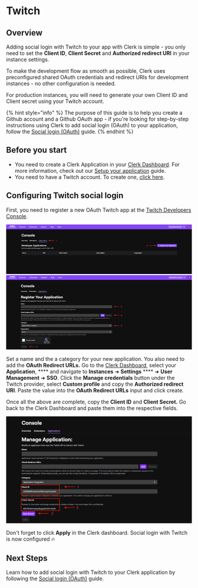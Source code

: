 # Twitch

## Overview

Adding social login with Twitch to your app with Clerk is simple -  you only need to set the **Client ID**, **Client Secret** and **Authorized redirect URI** in your instance settings.

To make the development flow as smooth as possible, Clerk uses preconfigured shared OAuth credentials and redirect URIs for development instances - no other configuration is needed.&#x20;

For production instances, you will need to generate your own Client ID and Client secret using your Twitch account.

{% hint style="info" %}
The purpose of this guide is to help you create a Github account and a Github OAuth app - if you're looking for step-by-step instructions using Clerk to add social login (OAuth) to your application, follow the [Social login (OAuth)](../../popular-guides/social-login-oauth.md) guide.
{% endhint %}

## Before you start

* You need to create a Clerk Application in your [Clerk Dashboard](https://dashboard.clerk.dev). For more information, check out our [Setup your application](../../popular-guides/setup-your-application.md) guide.
* You need to have a Twitch account. To create one, [click here](https://www.twitch.tv).

## Configuring Twitch social login

First, you need to register a new OAuth Twitch app at the [Twitch Developers Console](https://dev.twitch.tv/console).

![](../../.gitbook/assets/twitch-create-oauth-app-1.png) ![Creating an OAuth Twitch app](../../.gitbook/assets/twitch-create-oauth-app-2.png)

Set a name and the a category for your new application. You also need to add the **OAuth Redirect URLs.** Go to the [Clerk Dashboard](https://dashboard.clerk.dev), select your **Application**, **** and navigate to **Instances** ➜  **Settings** **** ➜  **User Management** ➜ **SSO**.  Click the **Manage credentials** button under the Twitch provider, select **Custom profile** and copy the **Authorized redirect URI**. Paste the value into the **OAuth Redirect URLs** input and click create.

Once all the above are complete, copy the **Client ID** and **Client Secret.** Go back to the Clerk Dashboard and paste them into the respective fields.

![](../../.gitbook/assets/twitch-credentials.png)

Don't forget to click **Apply** in the Clerk dashboard. Social login with Twitch is now configured 🔥&#x20;

## Next Steps

Learn how to add social login with Twitch to your Clerk application by following the [Social login (OAuth)](../../popular-guides/social-login-oauth.md) guide.
